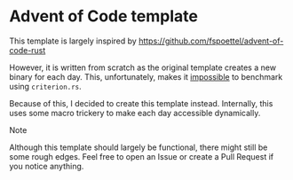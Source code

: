 # Advent of Code template
This template is largely inspired by https://github.com/fspoettel/advent-of-code-rust

However, it is written from scratch as the original template creates a new binary for each day.
This, unfortunately, makes it [impossible](https://bheisler.github.io/criterion.rs/book/user_guide/known_limitations.html) to benchmark using `criterion.rs`.

Because of this, I decided to create this template instead.
Internally, this uses some macro trickery to make each day accessible dynamically.

> [!NOTE]
> Although this template should largely be functional, there might still be some rough edges. Feel free to open an Issue or create a Pull Request if you notice anything.